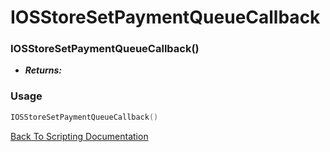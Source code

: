 # IOSStoreSetPaymentQueueCallback

### IOSStoreSetPaymentQueueCallback()
- ***Returns:*** 

### Usage

```Lua
IOSStoreSetPaymentQueueCallback()
```


[Back To Scripting Documentation](../README.md)
